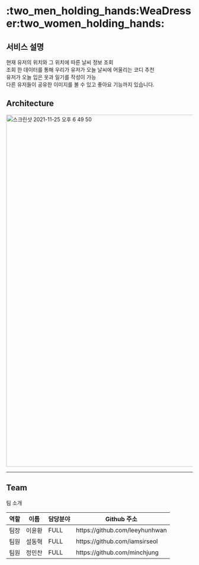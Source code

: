 <h1>:two_men_holding_hands:WeaDresser:two_women_holding_hands:</h1>
<!-- 이미지나 gif 파일 -->



<h2>서비스 설명</h2>
현재 유저의 위치와 그 위치에 따른 날씨 정보 조회<br />
조회 한 데이터를 통해 우리가 유저가 오늘 날씨에 어울리는 코디 추천<br />
유저가 오늘 입은 옷과 일기를 작성이 가능<br />
다른 유저들이 공유한 이미지를 볼 수 있고 좋아요 기능까지 있습니다.<br />

<h2>Architecture</h2>
<img width="949" alt="스크린샷 2021-11-25 오후 6 49 50" src="https://user-images.githubusercontent.com/78589751/143464839-36984c24-ef08-4ea3-8130-dad1cbd18211.png">


<hr />

<h2>Team</h2>

팀 소개
<table>
   <thead>
      <tr>
         <th>역할</th>
         <th>이름</th>
         <th>담당분야</th>
         <th>Github 주소</th>
      </tr>
   </thead>
   <tbody>
      <tr>
         <td>팀장</td>
         <td>이윤환</td>
         <td>FULL</td>
         <td>https://github.com/leeyhunhwan</td>
      </tr>
      <tr>
         <td>팀원</td>
         <td>설동혁</td>
         <td>FULL</td>
         <td>https://github.com/iamsirseol</td>
      </tr>
      <tr>
         <td>팀원</td>
         <td>정민찬</td>
         <td>FULL</td>
         <td>https://github.com/minchjung</td>
      </tr>
   </tbody>
</table
